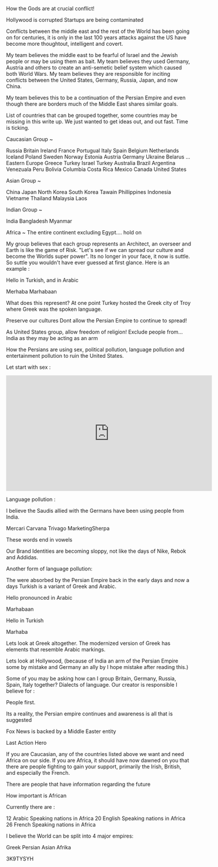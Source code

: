 

How the Gods are at crucial conflict!

Hollywood is corrupted
Startups are being contaminated


Conflicts between the middle east and the rest of the World has been going on for centuries, it is only in the last 100 years attacks against the US have become more thoughtout, intelligent and covert.

My team believes the middle east to be fearful of Israel and the Jewish people or may be using them as bait.
My team believes they used Germany, Austria and others to create an anti-semetic belief system which caused both World Wars.
My team believes they are responsible for inciting conflicts between the United States, Germany, Russia, Japan, and now China. 

My team believes this to be a continuation of the Persian Empire and even though there are borders much of the Middle East shares similar goals.


List of countries that can be grouped together, some countries may be missing in this write up. We just wanted to get ideas out, and out fast. Time is ticking.


Caucasian Group ~

Russia
Britain
Ireland
France
Portugual
Italy
Spain
Belgium
Netherlands
Iceland
Poland
Sweden
Norway
Estonia
Austria
Germany
Ukraine
Belarus
... Eastern Europe
Greece Turkey
Israel
Turkey
Australia
Brazil
Argentina
Venezuala
Peru
Bolivia
Columbia
Costa Rica
Mexico
Canada
United States




Asian Group ~

China
Japan
North Korea
South Korea
Tawain
Phillippines
Indonesia
Vietname
Thailand
Malaysia
Laos



Indian Group ~

India
Bangladesh
Myanmar


Africa ~ The entire continent excluding Egypt.... hold on



My group believes that each group represents an Architect, an overseer and Earth is like the game of Risk. "Let's see if we can spread our culture and become the Worlds super power". Its no longer in your face, it now is suttle. So suttle you wouldn't have ever guessed at first glance. Here is an example : 

Hello in Turkish, and in Arabic


Merhaba 
Marhabaan


What does this represent? At one point Turkey hosted the Greek city of Troy where Greek was the spoken language.


Preserve our cultures
Dont allow the Persian Empire to continue to spread!

As United States group, allow freedom of religion!
Exclude people from... India as they may be acting as an arm


How the Persians are using sex, political pollution, language pollution and entertainment pollution to ruin the United States.

Let start with sex : 

<iframe width="560" height="315" src="https://www.youtube.com/embed/2uMsLPlPfJo" frameborder="0" allow="accelerometer; autoplay; encrypted-media; gyroscope; picture-in-picture" allowfullscreen></iframe>


Language pollution : 

I believe the Saudis allied with the Germans have been using people from India. 

Mercari
Carvana
Trivago
MarketingSherpa

These words end in vowels

Our Brand Identities are becoming sloppy, not like the days of Nike, Rebok and Addidas.

Another form of language pollution:

The were absorbed by the Persian Empire back in the early days and now a days Turkish is a variant of Greek and Arabic.

Hello pronounced in Arabic

Marhabaan

Hello in Turkish

Marhaba

Lets look at Greek altogether. The modernized version of Greek has elements that resemble Arabic markings.


Lets look at Hollywood, (because of India an arm of the Persian Empire some by mistake and Germany an ally by I hope mistake after reading this.)




Some of you may be asking how can I group Britain, Germany, Russia, Spain, Italy together? Dialects of language. Our creator is responsible I believe for :

People first.


Its a reality, the Persian empire continues and awareness is all that is suggested


Fox News is backed by a Middle Easter entity

Last Action Hero



If you are Caucasian, any of the countries listed above we want and need Africa on our side. If you are Africa, it should have now dawned on you that there are people fighting to gain your support, primarily the Irish, British, and especially the French.




There are people that have information regarding the future


How important is African

Currently there are : 

12 Arabic Speaking nations in Africa
20 English Speaking nations in Africa
26 French Speaking nations in Africa

I believe the World can be split into 4 major empires:

Greek
Persian
Asian
Afrika









3K9TYSYH







